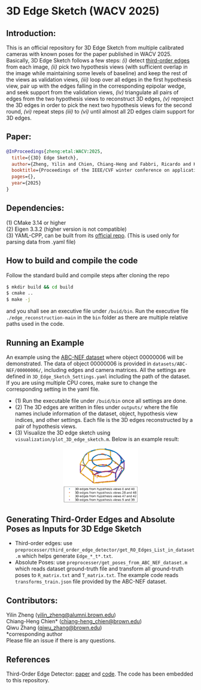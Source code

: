 # 3D Edge Sketch (WACV 2025)

## Introduction:
This is an official repository for 3D Edge Sketch from multiple calibrated cameras with known poses for the paper published in WACV 2025. Basically, 3D Edge Sketch follows a few steps: _(i)_ detect [third-order edges](https://github.com/C-H-Chien/Third-Order-Edge-Detector) from each image, _(ii)_ pick two hypothesis views (with sufficient overlap in the image while maintaining some levels of baseline) and keep the rest of the views as validation views, _(iii)_ loop over all edges in the first hypothesis view, pair up with the edges falling in the corresponding epipolar wedge, and seek support from the validation views, _(iv)_ triangulate all pairs of edges from the two hypothesis views to reconstruct 3D edges, _(v)_ reproject the 3D edges in order to pick the next two hypothesis views for the second round, _(vi)_ repeat steps _(iii)_ to _(vi)_ until almost all 2D edges claim support for 3D edges. <br />

## Paper:
```BibTeX
@InProceedings{zheng:etal:WACV:2025,
  title={{3D} Edge Sketch},
  author={Zheng, Yilin and Chien, Chiang-Heng and Fabbri, Ricardo and Kimia, Benjamin},
  booktitle={Proceedings of the IEEE/CVF winter conference on applications of computer vision (WACV)},
  pages={},
  year={2025}
}
```

## Dependencies:
(1) CMake 3.14 or higher <br />
(2) Eigen 3.3.2 (higher version is not compatible) <br />
(3) YAML-CPP, can be built from its [official repo](https://github.com/jbeder/yaml-cpp). (This is used only for parsing data from .yaml file) <br />

## How to build and compile the code
Follow the standard build and compile steps after cloning the repo
```bash
$ mkdir build && cd build
$ cmake ..
$ make -j
```
and you shall see an executive file under ``/buid/bin``. Run the executive file ``./edge_reconstruction-main`` in the ``bin`` folder as there are multiple relative paths used in the code. <br />

## Running an Example
An example using the [ABC-NEF dataset](https://github.com/yunfan1202/NEF_code?tab=readme-ov-file#evergreen_treedataset) where object 00000006 will be demonstrated. The data of object 00000006 is provided in ``datasets/ABC-NEF/00000006/``, including edges and camera matrices. All the settings are defined in ``3D_Edge_Sketch_Settings.yaml`` including the path of the dataset. If you are using multiple CPU cores, make sure to change the corresponding setting in the yaml file.
- (1) Run the executable file under ``/buid/bin`` once all settings are done.
- (2) The 3D edges are written in files under ``outputs/`` where the file names include information of the dataset, object, hypothesis view indices, and other settings. Each file is the 3D edges reconstructed by a pair of hypothesis views. <br />
- (3) Visualize the 3D edge sketch using ``visualization/plot_3D_edge_sketch.m``. Below is an example result:
<p align="center">
<img src="./doc/00000006.png" alt="drawing" width="200"/>
</p>

## Generating Third-Order Edges and Absolute Poses as Inputs for 3D Edge Sketch
- Third-order edges: use ``preprocesser/third_order_edge_detector/get_RO_Edges_List_in_dataset.m`` which helps generate ``Edge_*_t*.txt``.
- Absolute Poses: use ``preprocesser/get_poses_from_ABC_NEF_dataset.m`` which reads dataset ground-truth file and transform all ground-truth poses to ``R_matrix.txt`` and ``T_matrix.txt``. The example code reads ``transforms_train.json`` file provided by the ABC-NEF dataset.

## Contributors:
Yilin Zheng (yilin_zheng@alumni.brown.edu) <br />
Chiang-Heng Chien* (chiang-heng_chien@brown.edu) <br />
Qiwu Zhang (qiwu_zhang@brown.edu) <br />
*corresponding author <br />
Please file an issue if there is any questions.

## References
Third-Order Edge Detector: [paper](https://ieeexplore.ieee.org/abstract/document/8382271) and [code](https://github.com/C-H-Chien/Third-Order-Edge-Detector). The code has been embedded to this repository.


